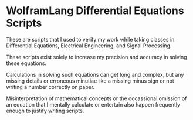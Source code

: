 # WolframLang Differential Equations Scripts

These are scripts that I used to verify my work while taking classes in
Differential Equations, Electrical Engineering, and Signal Processing.

These scripts exist solely to increase my precision and accuracy in solving
these equations.

Calculations in solving such equations can get long and complex, but any
missing details or erroneous minutiae like a missing minus sign or not writing
a number correctly on paper.

Misinterpretation of mathematical concepts or the occassional omission of an
equation that I mentally calculate or entertain also happen frequently enough
to justify writing scripts.

